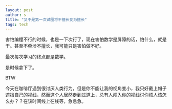 ```yaml
---
layout: post
author: s
title: "又不是第一次试图将不擅长变为擅长"
tags: tech
---
```


害怕编程不行的时候，也是一下次行了，现在害怕数学是屏障的话，怕什么，就是干。甚至不牵涉不擅长，我可能只是害怕做不好。

最次每次学习的终点都是数学。

是时候拿下了。

BTW

今天在咖啡厅遇到很讨厌人类行为，但是你不能让我的视角变小，我只好戴上帽子遮挡自己的视线，然而这个人居然走到过道上，总有人闯入你的视线讨你烦人该怎么办？？在该时间线上在线等，急急急。
